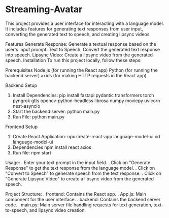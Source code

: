 # Streaming-Avatar
This project provides a user interface for interacting with a language model. It includes features for generating text responses from user input, converting the generated text to speech, and creating lipsync videos.

Features
Generate Response: Generate a textual response based on the user's input prompt.
Text to Speech: Convert the generated text response into speech.
Lipsync Video: Create a lipsync video from the generated speech.
Installation
To run this project locally, follow these steps:

Prerequisites
Node.js (for running the React app)
Python (for running the backend server)
axios (for making HTTP requests in the React app)

Backend Setup
1. Install Dependencies:
   pip install fastapi pydantic transformers torch pyngrok gtts opencv-python-headless librosa numpy moviepy uvicorn nest-asyncio
2. Start the backend server:
   python main.py
3. Run File:
   python main.py
   
Frontend Setup
1. Create React Application:
   npx create-react-app language-model-ui
   cd language-model-ui
2. Dependencies
    npm install react axios
3. Run file:
   npm start

Usage:
. Enter your text prompt in the input field.
. Click on "Generate Response" to get the text response from the language model.
. Click on "Convert to Speech" to generate speech from the text response.
. Click on "Generate Lipsync Video" to create a lipsync video from the generated speech.

Project Structure:
. frontend: Contains the React app.
. App.js: Main component for the user interface.
. backend: Contains the backend server code.
. main.py: Main server file handling requests for text generation, text-to-speech, and lipsync video creation.
